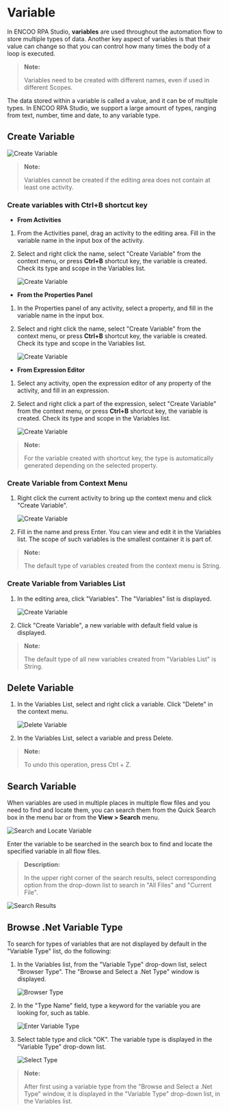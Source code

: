 # Variable

In ENCOO RPA Studio, **variables** are used throughout the automation flow to store multiple types of data. Another key aspect of variables is that their value can change so that you can control how many times the body of a loop is executed.

> **Note:**
> 
> Variables need to be created with different names, even if used in different Scopes.

The data stored within a variable is called a value, and it can be of multiple types. In ENCOO RPA Studio, we support a large amount of types, ranging from text, number, time and date, to any variable type.

## Create Variable

![Create Variable](https://docimages.blob.core.chinacloudapi.cn/images/EnglishDocumentImage/variables20210429.png)

> **Note:**
> 
> Variables cannot be created if the editing area does not contain at least one activity.

### Create variables with Ctrl+B shortcut key

- **From Activities**

1. From the Activities panel, drag an activity to the editing area. Fill in the variable name in the input box of the activity.

2. Select and right click the name, select "Create Variable" from the context menu, or press **Ctrl+B** shortcut key, the variable is created. Check its type and scope in the Variables list.
   
    ![Create Variable](https://docimages.blob.core.chinacloudapi.cn/images/EnglishDocumentImage/fromactivitycreate20210429.png)

- **From the Properties Panel**

1. In the Properties panel of any activity, select a property, and fill in the variable name in the input box.

2. Select and right click the name, select "Create Variable" from the context menu, or press **Ctrl+B** shortcut key, the variable is created. Check its type and scope in the Variables list.
   
    ![Create Variable](https://docimages.blob.core.chinacloudapi.cn/images/EnglishDocumentImage/frompropertiescreate20210429.png)

- **From Expression Editor**

1. Select any activity, open the expression editor of any property of the activity, and fill in an expression.

2. Select and right click a part of the expression, select "Create Variable" from the context menu, or press **Ctrl+B** shortcut key, the variable is created. Check its type and scope in the Variables list.
   
    ![Create Variable](https://docimages.blob.core.chinacloudapi.cn/images/EnglishDocumentImage/fromexpressioneditor20210429.png)

> **Note:**
> 
> For the variable created with shortcut key, the type is automatically generated depending on the selected property.

### Create Variable from Context Menu

1. Right click the current activity to bring up the context menu and click "Create Variable".
   
    ![Create Variable](https://docimages.blob.core.chinacloudapi.cn/images/Studio/Variable/menu-createVariable.png)

2. Fill in the name and press Enter. You can view and edit it in the Variables list. The scope of such variables is the smallest container it is part of.

> **Note:**
> 
> The default type of variables created from the context menu is String.

### Create Variable from Variables List

1. In the editing area, click "Variables". The "Variables" list is displayed.
   
    ![Create Variable](https://docimages.blob.core.chinacloudapi.cn/images/Studio/Variable/variablePanel-createVariable.png)

2. Click "Create Variable", a new variable with default field value is displayed.

> **Note:**
> 
> The default type of all new variables created from "Variables List" is String.

## Delete Variable

1. In the Variables List, select and right click a variable. Click "Delete" in the context menu.
   
    ![Delete Variable](https://docimages.blob.core.chinacloudapi.cn/images/Studio/Variable/deleteVariable.png)

2. In the Variables List, select a variable and press Delete.

> **Note:**
> 
> To undo this operation, press Ctrl + Z.

## Search Variable

When variables are used in multiple places in multiple flow files and you need to find and locate them, you can search them from the Quick Search box in the menu bar or from the **View > Search** menu.

![Search and Locate Variable](https://docimages.blob.core.chinacloudapi.cn/images/Studio/searchvariables20210323.png)

Enter the variable to be searched in the search box to find and locate the specified variable in all flow files.

> **Description:**
> 
> In the upper right corner of the search results, select corresponding option from the drop-down list to search in "All Files" and "Current File".

![Search Results](https://docimages.blob.core.chinacloudapi.cn/images/Studio/searchvariablesresult20210323.png)

## Browse .Net Variable Type

To search for types of variables that are not displayed by default in the "Variable Type" list, do the following:

1. In the Variables list, from the "Variable Type" drop-down list, select "Browser Type". The "Browse and Select a .Net Type" window is displayed.
   
    ![Browser Type](https://docimages.blob.core.chinacloudapi.cn/images/Studio/Variable/viewTypeOfVariable.png)

2. In the "Type Name" field, type a keyword for the variable you are looking for, such as table.
   
    ![Enter Variable Type](https://docimages.blob.core.chinacloudapi.cn/images/Studio/Variable/inputTable.png)

3. Select table type and click "OK". The variable type is displayed in the "Variable Type" drop-down list.
   
    ![Select Type](https://docimages.blob.core.chinacloudapi.cn/images/Studio/Variable/confirmTable.png)

> **Note:**
> 
> After first using a variable type from the "Browse and Select a .Net Type" window, it is displayed in the "Variable Type" drop-down list, in the Variables list.